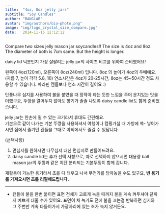 ```yaml
---
title:  "4oz, 8oz jelly jars"
subtitle: "Soy Candles"
author: "BANGLAB"
avatar: "img/authors/bio-photo.png"
image: "img/logo_crystal_size_compare.jpg"
date:   2014-11-15 12:12:12
---
```


Compare two sizes jelly mason jar soycandles!! The size is 4oz and 8oz. The diameter of both is 7cm same. But the height is longer.


daisy lid 덕분인지 가장 잘팔리는 jelly jar의 사이즈 비교를 위하여 준비했어요!  

왼쪽이 4oz(120ml), 오른쪽이 8oz(240ml) 입니다. 8oz 의 높이가 4oz의 두배예요.  (지름 7, 높이 각각 5.8, 10)
연소시간은 4oz가 20-25시간, 8oz는 45~50시간 정도 사용할 수 있습니다. 파라핀 캔들보다 연소 시간이 길어요 :)   

단풍나무 심지를 사용하여 불을 붙였을 때 장작이 타는 듯한 느낌을 주어 운치있는 맛을 더했구요, 뚜껑을 열어두지 않아도 향기가 솔솔 나도록 daisy candle lid도 함께 준비했습니다.    

jelly jar는 한손에 쥘 수 있는 크기라서 휴대도 간편해요.  
기본으로 같이 나가는 기본 뚜껑을 사용하셔서 여행이나 캠핑가실 때 가방에 쏙- 넣어가시면 집에서 즐기던 캔들을 그대로 야외에서도 즐길 수 있답니다.  

(선택사항)  
1. 면심지를 원하시면 나무심지 대신 면심지로 만들어드려요.  
2. daisy candle lid는 추가 선택 사항으로, 따로 선택하지 않으시면 대용량 ball mason jar의 뚜껑과 같은 이단 분리되는 기본뚜껑이 함께 갑니다.  

재활용이 가능한 용기라서 초를 다 태우고 나서 무언가를 담아놓을 수도 있구요, **빈 용기를 가져오시면 초를 리필해드립니다.**  

---------
* 캔들에 불을 한번 붙이면 표면 전체가 고르게 녹을 때까지 불을 계속 켜두셔야 끝까지 예쁘게 태울 수가 있어요. 표면이 채 녹기도 전에 불을 끄는걸 반복하면 심지와 그 주변만 계속 타들어가서 가장자리에 있는 초가 녹지 않거든요.



